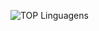 ![TOP Linguagens](https://github-readme-stats.vercel.app/api/top-langs/?username=igorC5&layout=compact&theme=beautiful-dracula-darker)
